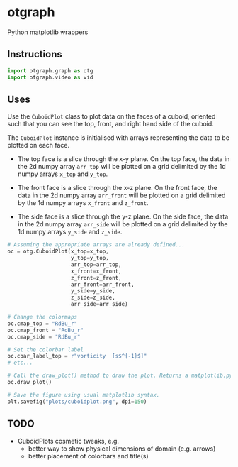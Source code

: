 # otgraph
Python matplotlib wrappers

## Instructions

```python
import otgraph.graph as otg
import otgraph.video as vid
```

## Uses

Use the `CuboidPlot` class to plot data on the faces of a cuboid, 
oriented such that you can see the top, front, and right hand side of the cuboid.

The `CuboidPlot` instance is initialised with arrays representing the data 
to be plotted on each face.

* The top face is a slice through the x-y plane. 
On the top face, the data in the 2d numpy array `arr_top`
will be plotted on a grid delimited by the 1d numpy arrays `x_top` and `y_top`.

* The front face is a slice through the x-z plane.
On the front face, the data in the 2d numpy array `arr_front`
will be plotted on a grid delimited by the 1d numpy arrays `x_front` and `z_front`.

* The side face is a slice through the y-z plane.
On the side face, the data in the 2d numpy array `arr_side`
will be plotted on a grid delimited by the 1d numpy arrays `y_side` and `z_side`.

```python
# Assuming the appropriate arrays are already defined...
oc = otg.CuboidPlot(x_top=x_top, 
                    y_top=y_top, 
                    arr_top=arr_top, 
                    x_front=x_front, 
                    z_front=z_front, 
                    arr_front=arr_front, 
                    y_side=y_side, 
                    z_side=z_side, 
                    arr_side=arr_side)

# Change the colormaps
oc.cmap_top = "RdBu_r"
oc.cmap_front = "RdBu_r"
oc.cmap_side = "RdBu_r"

# Set the colorbar label
oc.cbar_label_top = r"vorticity  [s$^{-1}$]"
# etc...

# Call the draw_plot() method to draw the plot. Returns a matplotlib.pyplot.figure.
oc.draw_plot()

# Save the figure using usual matplotlib syntax.
plt.savefig("plots/cuboidplot.png", dpi=150)
```

## TODO
- CuboidPlots cosmetic tweaks, e.g.
    - better way to show physical dimensions of domain (e.g. arrows)
    - better placement of colorbars and title(s)

